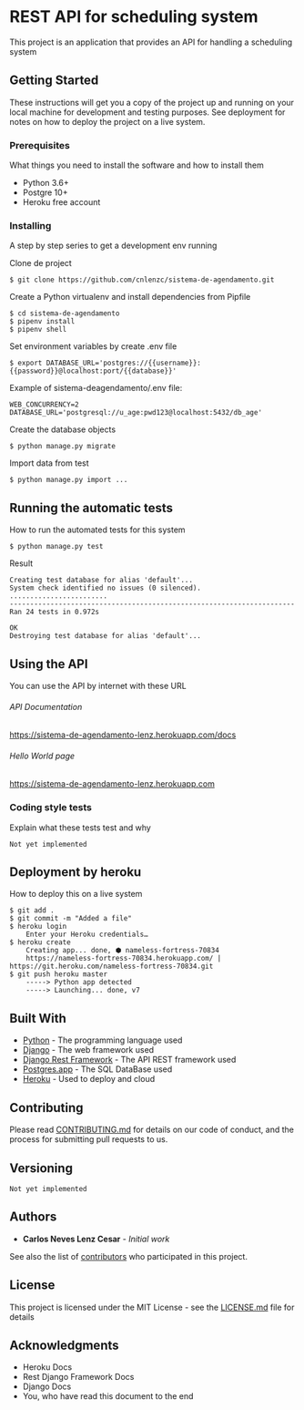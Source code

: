 # REST API for scheduling system

This project is an application that provides an API for handling a scheduling system

## Getting Started

These instructions will get you a copy of the project up and running on your local machine
 for development and testing purposes.
See deployment for notes on how to deploy the project on a live system.

### Prerequisites

What things you need to install the software and how to install them

* Python 3.6+
* Postgre 10+
* Heroku free account


### Installing

A step by step series to get a development env running

Clone de project
```
$ git clone https://github.com/cnlenzc/sistema-de-agendamento.git
```

Create a Python virtualenv and install dependencies from Pipfile
```
$ cd sistema-de-agendamento
$ pipenv install
$ pipenv shell
```

Set environment variables by create .env file
```
$ export DATABASE_URL='postgres://{{username}}:{{password}}@localhost:port/{{database}}'
```
Example of sistema-deagendamento/.env file:
```
WEB_CONCURRENCY=2
DATABASE_URL='postgresql://u_age:pwd123@localhost:5432/db_age'
```

Create the database objects
```
$ python manage.py migrate
```

Import data from test
```
$ python manage.py import ...
```

## Running the automatic tests

How to run the automated tests for this system
```
$ python manage.py test
```
Result
```
Creating test database for alias 'default'...
System check identified no issues (0 silenced).
........................
----------------------------------------------------------------------
Ran 24 tests in 0.972s

OK
Destroying test database for alias 'default'...
```

## Using the API

You can use the API by internet with these URL

###### API Documentation
https://sistema-de-agendamento-lenz.herokuapp.com/docs

###### Hello World page
https://sistema-de-agendamento-lenz.herokuapp.com


### Coding style tests

Explain what these tests test and why

```
Not yet implemented
```

## Deployment by heroku

How to deploy this on a live system
```
$ git add .
$ git commit -m "Added a file"
$ heroku login
    Enter your Heroku credentials…
$ heroku create
    Creating app... done, ⬢ nameless-fortress-70834
    https://nameless-fortress-70834.herokuapp.com/ | https://git.heroku.com/nameless-fortress-70834.git
$ git push heroku master
    -----> Python app detected
    -----> Launching... done, v7
```

## Built With

* [Python](https://www.python.org) - The programming language used
* [Django](https://www.djangoproject.com) - The web framework used
* [Django Rest Framework](http://www.django-rest-framework.org) - The API REST framework used
* [Postgres.app](http://postgresapp.com/documentation/) - The SQL DataBase used
* [Heroku](https://devcenter.heroku.com/categories/python) - Used to deploy and cloud

## Contributing

Please read [CONTRIBUTING.md](https://gist.github.com/PurpleBooth/b24679402957c63ec426) for details on our code of conduct, and the process for submitting pull requests to us.

## Versioning

```
Not yet implemented
```

## Authors

* **Carlos Neves Lenz Cesar** - *Initial work*

See also the list of [contributors](https://github.com/your/project/contributors) who participated in this project.

## License

This project is licensed under the MIT License - see the [LICENSE.md](LICENSE.md) file for details

## Acknowledgments

* Heroku Docs
* Rest Django Framework Docs
* Django Docs
* You, who have read this document to the end
